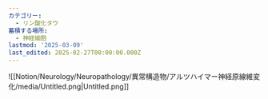 ```yaml
---
カテゴリー:
  - リン酸化タウ
蓄積する場所:
  - 神経細胞
lastmod: '2025-03-09'
last_edited: 2025-02-27T00:00:00.000Z
---
```


![[Notion/Neurology/Neuropathology/異常構造物/アルツハイマー神経原線維変化/media/Untitled.png|Untitled.png]]
